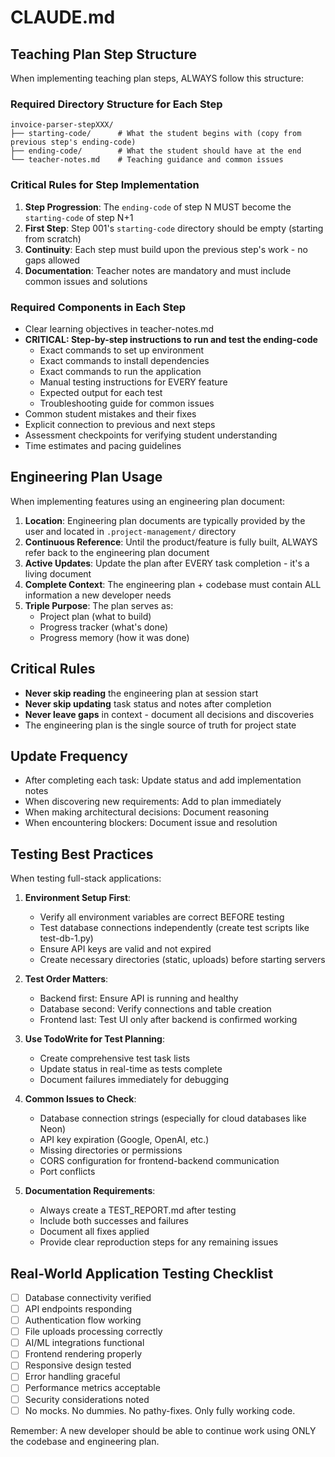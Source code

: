 # CLAUDE.md

## Teaching Plan Step Structure

When implementing teaching plan steps, ALWAYS follow this structure:

### Required Directory Structure for Each Step
```
invoice-parser-stepXXX/
├── starting-code/      # What the student begins with (copy from previous step's ending-code)
├── ending-code/        # What the student should have at the end
└── teacher-notes.md    # Teaching guidance and common issues
```

### Critical Rules for Step Implementation
1. **Step Progression**: The `ending-code` of step N MUST become the `starting-code` of step N+1
2. **First Step**: Step 001's `starting-code` directory should be empty (starting from scratch)
3. **Continuity**: Each step must build upon the previous step's work - no gaps allowed
4. **Documentation**: Teacher notes are mandatory and must include common issues and solutions

### Required Components in Each Step
- Clear learning objectives in teacher-notes.md
- **CRITICAL: Step-by-step instructions to run and test the ending-code**
  - Exact commands to set up environment
  - Exact commands to install dependencies
  - Exact commands to run the application
  - Manual testing instructions for EVERY feature
  - Expected output for each test
  - Troubleshooting guide for common issues
- Common student mistakes and their fixes
- Explicit connection to previous and next steps
- Assessment checkpoints for verifying student understanding
- Time estimates and pacing guidelines

## Engineering Plan Usage

When implementing features using an engineering plan document:

1. **Location**: Engineering plan documents are typically provided by the user and located in `.project-management/` directory
2. **Continuous Reference**: Until the product/feature is fully built, ALWAYS refer back to the engineering plan document
3. **Active Updates**: Update the plan after EVERY task completion - it's a living document
4. **Complete Context**: The engineering plan + codebase must contain ALL information a new developer needs
5. **Triple Purpose**: The plan serves as:
   - Project plan (what to build)
   - Progress tracker (what's done)
   - Progress memory (how it was done)

## Critical Rules

- **Never skip reading** the engineering plan at session start
- **Never skip updating** task status and notes after completion
- **Never leave gaps** in context - document all decisions and discoveries
- The engineering plan is the single source of truth for project state

## Update Frequency

- After completing each task: Update status and add implementation notes
- When discovering new requirements: Add to plan immediately
- When making architectural decisions: Document reasoning
- When encountering blockers: Document issue and resolution

## Testing Best Practices

When testing full-stack applications:

1. **Environment Setup First**:
   - Verify all environment variables are correct BEFORE testing
   - Test database connections independently (create test scripts like test-db-1.py)
   - Ensure API keys are valid and not expired
   - Create necessary directories (static, uploads) before starting servers

2. **Test Order Matters**:
   - Backend first: Ensure API is running and healthy
   - Database second: Verify connections and table creation
   - Frontend last: Test UI only after backend is confirmed working

3. **Use TodoWrite for Test Planning**:
   - Create comprehensive test task lists
   - Update status in real-time as tests complete
   - Document failures immediately for debugging

4. **Common Issues to Check**:
   - Database connection strings (especially for cloud databases like Neon)
   - API key expiration (Google, OpenAI, etc.)
   - Missing directories or permissions
   - CORS configuration for frontend-backend communication
   - Port conflicts

5. **Documentation Requirements**:
   - Always create a TEST_REPORT.md after testing
   - Include both successes and failures
   - Document all fixes applied
   - Provide clear reproduction steps for any remaining issues

## Real-World Application Testing Checklist

- [ ] Database connectivity verified
- [ ] API endpoints responding
- [ ] Authentication flow working
- [ ] File uploads processing correctly
- [ ] AI/ML integrations functional
- [ ] Frontend rendering properly
- [ ] Responsive design tested
- [ ] Error handling graceful
- [ ] Performance metrics acceptable
- [ ] Security considerations noted
- [ ] No mocks. No dummies. No pathy-fixes. Only fully working code.
 
Remember: A new developer should be able to continue work using ONLY the codebase and engineering plan.